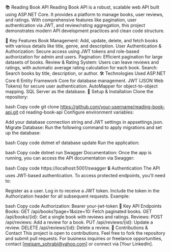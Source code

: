 📚 Reading Book API
Reading Book API is a robust, scalable web API built using ASP.NET Core. It provides a platform to manage books, user reviews, and ratings. With comprehensive features like pagination, user authentication via JWT, and review/rating aggregation, this project demonstrates modern API development practices and clean code structure.

🚀 Key Features
Book Management: Add, update, delete, and fetch books with various details like title, genre, and description.
User Authentication & Authorization: Secure access using JWT tokens and role-based authorization for admin and users.
Pagination: Efficient pagination for large datasets of books.
Review & Rating System: Users can leave reviews and ratings, with automatic average rating calculation for each book.
Search: Search books by title, description, or author.
🛠️ Technologies Used
ASP.NET Core 6
Entity Framework Core for database management.
JWT (JSON Web Tokens) for secure user authentication.
AutoMapper for object-to-object mapping.
SQL Server as the database.
📑 Setup & Installation
Clone the repository:

bash
Copy code
git clone https://github.com/your-username/reading-book-api.git
cd reading-book-api
Configure environment variables:

Add your database connection string and JWT settings in appsettings.json.
Migrate Database: Run the following command to apply migrations and set up the database:

bash
Copy code
dotnet ef database update
Run the application:

bash
Copy code
dotnet run
Swagger Documentation: Once the app is running, you can access the API documentation via Swagger:

bash
Copy code
https://localhost:5001/swagger
🔒 Authentication
The API uses JWT-based authentication. To access protected endpoints, you'll need to:

Register as a user.
Log in to receive a JWT token.
Include the token in the Authorization header for all subsequent requests.
Example:

bash
Copy code
Authorization: Bearer your-jwt-token
🌟 Key API Endpoints
Books:
GET /api/books?page=1&size=10: Fetch paginated books.
GET /api/books/{id}: Get a single book with reviews and ratings.
Reviews:
POST /api/reviews: Add a review for a book.
PUT /api/reviews/{id}: Update a review.
DELETE /api/reviews/{id}: Delete a review.
🤝 Contributions & Contact
This project is open to contributions. Feel free to fork the repository and submit pull requests.
For business inquiries or freelance opportunities, contact [meisam_sohrabi@yahoo.com] or connect via [Your LinkedIn].
